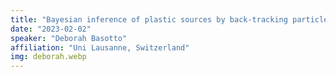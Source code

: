 ```yaml
---
title: "Bayesian inference of plastic sources by back-tracking particles in the Black Sea"
date: "2023-02-02"
speaker: "Deborah Basotto"
affiliation: "Uni Lausanne, Switzerland"
img: deborah.webp
---
```

